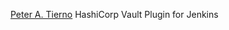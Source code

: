 
[Peter A. Tierno](https://wiki.jenkins-ci.org/display/JENKINS/HashiCorp+Vault+Plugin)
HashiCorp Vault Plugin for Jenkins
